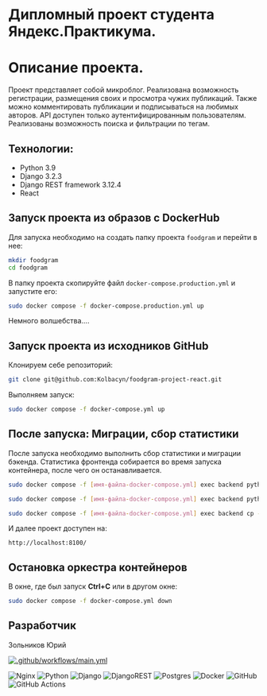# Дипломный проект студента Яндекс.Практикума.

# Описание проекта.

Проект представляет собой микроблог.
Реализована возможность регистрации, размещения своих и просмотра чужих публикаций.
Также можно комментировать публикации и подписываться на любимых авторов.
API доступен только аутентифицированным пользователям. Реализованы возможность поиска и фильтрации по тегам.

## Технологии:

- Python 3.9
- Django 3.2.3
- Django REST framework 3.12.4
- React

## Запуск проекта из образов с DockerHub

Для запуска необходимо на создать папку проекта `foodgram` и перейти в нее:

```bash
mkdir foodgram
cd foodgram
```

В папку проекта скопируйте файл `docker-compose.production.yml` и запустите его:

```bash
sudo docker compose -f docker-compose.production.yml up
```

Немного волшебства....

## Запуск проекта из исходников GitHub

Клонируем себе репозиторий: 

```bash 
git clone git@github.com:Kolbacyn/foodgram-project-react.git
```

Выполняем запуск:

```bash
sudo docker compose -f docker-compose.yml up
```

## После запуска: Миграции, сбор статистики

После запуска необходимо выполнить сбор статистики и миграции бэкенда. Статистика фронтенда собирается во время запуска контейнера, после чего он останавливается. 

```bash
sudo docker compose -f [имя-файла-docker-compose.yml] exec backend python manage.py migrate

sudo docker compose -f [имя-файла-docker-compose.yml] exec backend python manage.py collectstatic

sudo docker compose -f [имя-файла-docker-compose.yml] exec backend cp -r /app/collected_static/. /static/static/
```

И далее проект доступен на: 

```
http://localhost:8100/
```

## Остановка оркестра контейнеров

В окне, где был запуск **Ctrl+С** или в другом окне:

```bash
sudo docker compose -f docker-compose.yml down
```

## Разработчик

Зольников Юрий

[![.github/workflows/main.yml](https://github.com/Kolbacyn/kittygram_final/actions/workflows/main.yml/badge.svg)](https://github.com/kolbacyn/kittygram_final/actions/workflows/main.yml)

![Nginx](https://img.shields.io/badge/nginx-%23009639.svg?style=for-the-badge&logo=nginx&logoColor=white) ![Python](https://img.shields.io/badge/python-3670A0?style=for-the-badge&logo=python&logoColor=ffdd54) ![Django](https://img.shields.io/badge/django-%23092E20.svg?style=for-the-badge&logo=django&logoColor=white) ![DjangoREST](https://img.shields.io/badge/DJANGO-REST-ff1709?style=for-the-badge&logo=django&logoColor=white&color=ff1709&labelColor=gray) ![Postgres](https://img.shields.io/badge/postgres-%23316192.svg?style=for-the-badge&logo=postgresql&logoColor=white) ![Docker](https://img.shields.io/badge/docker-%230db7ed.svg?style=for-the-badge&logo=docker&logoColor=white) ![GitHub](https://img.shields.io/badge/github-%23121011.svg?style=for-the-badge&logo=github&logoColor=white) ![GitHub Actions](https://img.shields.io/badge/github%20actions-%232671E5.svg?style=for-the-badge&logo=githubactions&logoColor=white)

